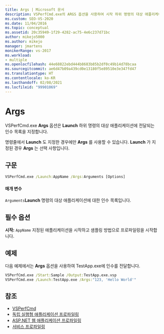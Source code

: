 ```yaml
---
title: Args | Microsoft 문서
description: VSPerfCmd.exe의 ARGS 옵션을 사용하여 시작 하위 명령의 대상 애플리케이션에 인수 목록을 전달합니다.
ms.custom: SEO-VS-2020
ms.date: 11/04/2016
ms.topic: conceptual
ms.assetid: 20c35949-1f29-4282-ac75-4e6c237d71bc
author: mikejo5000
ms.author: mikejo
manager: jmartens
monikerRange: vs-2017
ms.workload:
- multiple
ms.openlocfilehash: 44e68822ebd444b8683b85b2df0c49b14d78bcaa
ms.sourcegitcommit: ae6d47b09a439cd0e13180f5e89510e3e347fd47
ms.translationtype: HT
ms.contentlocale: ko-KR
ms.lasthandoff: 02/08/2021
ms.locfileid: "99901069"
---
```

# <a name="args"></a>Args
VSPerfCmd.exe **Args** 옵션은 **Launch** 하위 명령의 대상 애플리케이션에 전달되는 인수 목록을 지정합니다.

 명령줄에서 **Launch** 도 지정한 경우에만 **Args** 를 사용할 수 있습니다. **Launch** 가 지정된 경우 **Args** 는 선택 사항입니다.

## <a name="syntax"></a>구문

```cmd
VSPerfCmd.exe /Launch:AppName /Args:Arguments [Options]
```

#### <a name="parameters"></a>매개 변수
 `Arguments`**Launch** 명령의 대상 애플리케이션에 대한 인수 목록입니다.

## <a name="required-options"></a>필수 옵션
 **시작:** `AppName` 지정된 애플리케이션을 시작하고 샘플링 방법으로 프로파일링을 시작합니다.

## <a name="example"></a>예제
 다음 예제에서는 **Args** 옵션을 사용하여 TestApp.exe에 인수를 전달합니다.

```cmd
VSPerfCmd.exe /Start:Sample /Output:TestApp.exe.vsp
VSPerfCmd.exe /Launch:TestApp.exe /Args:"123, 'Hello World'"
```

## <a name="see-also"></a>참조
- [VSPerfCmd](../profiling/vsperfcmd.md)
- [독립 실행형 애플리케이션 프로파일링](../profiling/command-line-profiling-of-stand-alone-applications.md)
- [ASP.NET 웹 애플리케이션 프로파일링](../profiling/command-line-profiling-of-aspnet-web-applications.md)
- [서비스 프로파일링](../profiling/command-line-profiling-of-services.md)
